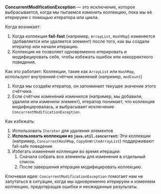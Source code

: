 **ConcurrentModificationException** — это исключение, которое выбрасывается, когда мы пытаемся изменить коллекцию, пока мы её итерируем с помощью итератора или цикла.

Когда возникает:
1. Когда коллекция **fail-fast** (например, `ArrayList`, `HashMap`) изменяется (добавляется или удаляется элемент) после того, как вы создали итератор или начали итерацию.
2. Коллекция не позволяет одновременно итерировать и модифицировать себя, чтобы избежать ошибок или некорректного поведения.

Как это работает:
Коллекции, такие как `ArrayList` или `HashMap`, используют внутренний счётчик изменений (например, `modCount`)
1. Когда мы создаём итератор, он запоминает текущее значение этого счётчика.
2. Если счётчик изменений изменился (например, мы добавили, удалили или изменили элемент), итератор понимает, что коллекция модифицировалась, и выбрасывает исключение `ConcurrentModificationException`.

Как избежать:
1. Использовать `Iterator` для удаления элементов
2. **Использовать коллекции из `java.util.concurrent`:** Эти коллекции (например, `ConcurrentHashMap`, `CopyOnWriteArrayList`) поддерживают fail-safe поведение
3. Избегать изменения коллекции во время итерации:
	1) Сначала собрать все элементы для изменения в отдельный список.
	2) После завершения итерации модифицировать коллекцию.

Ключевая идея:
`ConcurrentModificationException` помогает нам не запутаться в ситуации, когда мы одновременно итерируем и изменяем коллекцию, предотвращая ошибки и неожиданные результаты.